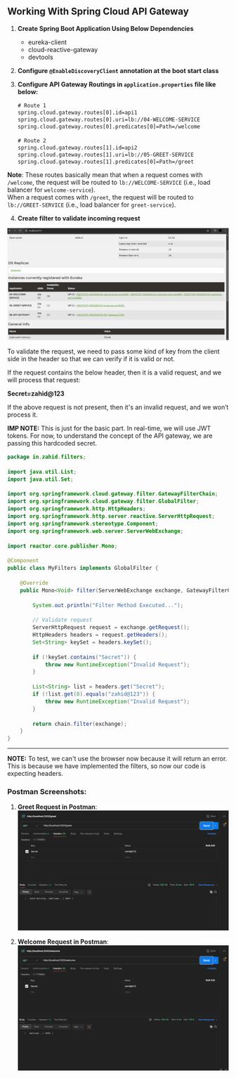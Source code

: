 ## Working With Spring Cloud API Gateway

1) **Create Spring Boot Application Using Below Dependencies**

   - eureka-client  
   - cloud-reactive-gateway  
   - devtools

2) **Configure `@EnableDiscoveryClient` annotation at the boot start class**

3) **Configure API Gateway Routings in `application.properties` file like below:**

   ```properties
   # Route 1
   spring.cloud.gateway.routes[0].id=api1
   spring.cloud.gateway.routes[0].uri=lb://04-WELCOME-SERVICE
   spring.cloud.gateway.routes[0].predicates[0]=Path=/welcome

   # Route 2
   spring.cloud.gateway.routes[1].id=api2
   spring.cloud.gateway.routes[1].uri=lb://05-GREET-SERVICE
   spring.cloud.gateway.routes[1].predicates[0]=Path=/greet
   ```
**Note**: These routes basically mean that when a request comes with `/welcome`, the request will be routed to `lb://WELCOME-SERVICE` (i.e., load balancer for `welcome-service`).  
When a request comes with `/greet`, the request will be routed to `lb://GREET-SERVICE` (i.e., load balancer for `greet-service`).

4) **Create filter to validate incoming request**

![API Gateway](Images/API_Gateway-Up.PNG)


To validate the request, we need to pass some kind of key from the client side in the header so that we can verify if it is valid or not.

If the request contains the below header, then it is a valid request, and we will process that request:

**Secret=zahid@123**

If the above request is not present, then it's an invalid request, and we won’t process it.

**IMP NOTE:** This is just for the basic part. In real-time, we will use JWT tokens. For now, to understand the concept of the API gateway, we are passing this hardcoded secret.

```java
package in.zahid.filters;

import java.util.List;
import java.util.Set;

import org.springframework.cloud.gateway.filter.GatewayFilterChain;
import org.springframework.cloud.gateway.filter.GlobalFilter;
import org.springframework.http.HttpHeaders;
import org.springframework.http.server.reactive.ServerHttpRequest;
import org.springframework.stereotype.Component;
import org.springframework.web.server.ServerWebExchange;

import reactor.core.publisher.Mono;

@Component
public class MyFilters implements GlobalFilter {

    @Override
    public Mono<Void> filter(ServerWebExchange exchange, GatewayFilterChain chain) {
        
        System.out.println("Filter Method Executed...");
        
        // Validate request
        ServerHttpRequest request = exchange.getRequest();
        HttpHeaders headers = request.getHeaders();
        Set<String> keySet = headers.keySet();
        
        if (!keySet.contains("Secret")) {
            throw new RuntimeException("Invalid Request");
        }
        
        List<String> list = headers.get("Secret");
        if (!list.get(0).equals("zahid@123")) {
            throw new RuntimeException("Invalid Request");
        }
        
        return chain.filter(exchange);
    }
}
```
---
**NOTE:** To test, we can't use the browser now because it will return an error. This is because we have implemented the filters, so now our code is expecting headers.

### Postman Screenshots:

1. **Greet Request in Postman**:
   ![Greet Filter Postman](Images/Greet-filter-postman.PNG)

2. **Welcome Request in Postman**:
   ![Welcome Postman](Images/welcome-postman.PNG)
